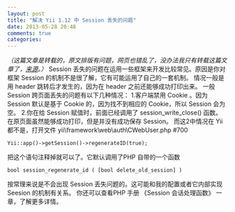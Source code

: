 ```yaml
---
layout: post
title: "解决 Yii 1.12 中 Session 丢失的问题"
date: 2013-05-28 20:48
comments: true
categories: 
---
```


_（这篇文章是转载的，原文排版有问题，网页也错乱了，没办法我只有转载这篇文章了，[来源](http://www.woqilin.net/2012/12/yii-112-session.html)。）_ Session 丢失的问题在运用一些框架来开发比较常见。原因是你对框架 Session 的机制不是很了解，它有可能运用了自己的一套机制。 情况一般是用 header 跳转后才发生的，因为在 header 之前还能够成功打印出来。 一般 Session 跨页面丢失的问题有以下几种情况： 1.客户端禁用 Cookie 。因为 Session 默认是基于 Cookie 的，因为找不到相应的 Cookie，所以 Session 会为空。 2.你在给 Session 赋值时，前面已经调用了 session_write_close() 函数。在原页面虽然能够成功打印，但是并没有成功保存 Session。 而这2中情况在 Yii 都不是，打开文件 yii\framework\web\auth\CWebUser.php #700 
    
    
    Yii::app()->getSession()->regenerateID(true);

把这个语句注释掉就可以了。它默认调用了PHP 自带的一个函数 
    
    
    bool session_regenerate_id ( [bool delete_old_session] )

按常理来说是不会出现 Session 丢失问题的。这可能和我的配置或者它内部实现 Seesion 的机制有关系。 你还可以查看PHP 手册 《Session 会话处理函数》 一章，了解更多详情。
